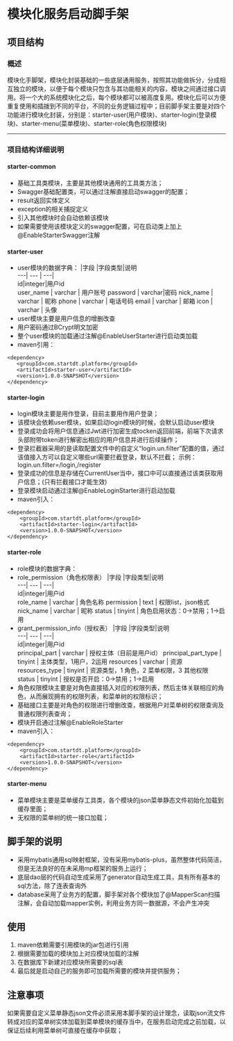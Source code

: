 # 模块化服务启动脚手架

## 项目结构


### 概述

模块化手脚架，模块化封装基础的一些底层通用服务，按照其功能做拆分，分成相互独立的模块，以便于每个模块只包含与其功能相关的内容，模块之间通过接口调用。将一个大的系统模块化之后，每个模块都可以被高度复用。模块化后可以方便重复使用和插拨到不同的平台，不同的业务逻辑过程中；目前脚手架主要是对四个功能进行模块化封装，分别是：starter-user(用户模块)、starter-login(登录模块)、starter-menu(菜单模块)、starter-role(角色权限模块)

-----

### 项目结构详细说明

#### starter-common
* 基础工具类模块，主要是其他模块通用的工具类方法；
* Swagger基础配置类，可以通过注解直接启动swagger的配置；
* result返回实体定义
* exception的相关捕捉定义
* 引入其他模块时会自动依赖该模块
* 如果需要使用该模块定义的swagger配置，可在启动类上加上@EnableStarterSwagger注解

#### starter-user
* user模块的数据字典： 
  |字段 |字段类型|说明     
  ---| --- | ---|  
  id|integer|用户id  
  user_name | varchar | 用户账号
  password | varchar|密码
  nick_name | varchar | 昵称
  phone | varchar | 电话号码
  email | varchar | 邮箱
  icon | varchar | 头像
* user模块主要是用户信息的增删改查
* 用户密码通过BCrypt明文加密
* 整个user模块的加载通过注解@EnableUserStarter进行启动类加载
* maven引用：  
 ```
<dependency>
    <groupId>com.startdt.platform</groupId>
    <artifactId>starter-user</artifactId>
    <version>1.0.0-SNAPSHOT</version>
</dependency>
```

#### starter-login
* login模块主要是用作登录，目前主要用作用户登录；
* 该模块会依赖user模块，如果启动login模块的时候，会默认启动user模块
* 登录成功会将用户信息通过Jwt进行加密生成tocken返回前端，前端下次请求头部附带token进行解密出相应的用户信息并进行后续操作；
* 登录拦截器采用的是读取配置文件中的自定义“login.un.filter”配置的值，通过该值接入方可以自定义哪些url需要拦截登录，默认不拦截；
示例：login.un.filter=/login,/register
* 登录成功的信息是存储在CurrentUser当中，接口中可以直接通过该类获取用户信息；(只有拦截接口才能生效)
* 登录模块启动通过注解@EnableLoginStarter进行启动加载
* maven引入：  
  
```
<dependency>
    <groupId>com.startdt.platform</groupId>
    <artifactId>starter-login</artifactId>
    <version>1.0.0-SNAPSHOT</version>
</dependency>
```


#### starter-role
* role模块的数据字典： 
* role_permission（角色权限表）
  |字段 |字段类型|说明     
  ---| --- | ---|  
  id|integer|用户id  
  role_name | varchar | 角色名称
  permission | text | 权限list，json格式
  nick_name | varchar | 昵称
  status | tinyint | 角色启用状态：0->禁用；1->启用
* grant_permission_info（授权表）
  |字段 |字段类型|说明     
  ---| --- | ---|  
  id|integer|用户id  
  principal_part | varchar | 授权主体（目前是用户id）
  principal_part_type | tinyint | 主体类型，1用户，2运用
  resources | varchar | 资源
  resources_type | tinyint | 资源类型，1 角色，2 菜单权限，3 其他权限
  status | tinyint | 授权是否开启：0->禁用；1->启用  
* 角色权限模块主要是对角色直接插入对应的权限列表，然后主体关联相应的角色，从而展现拥有的权限列表，和菜单树的权限标识；
* 基础接口主要是对角色的权限进行增删改查，根据用户对菜单树的权限查询及普通权限列表查询；
* 模块开启通过注解@EnableRoleStarter
* maven引入：  
  
```
<dependency>
    <groupId>com.startdt.platform</groupId>
    <artifactId>starter-role</artifactId>
    <version>1.0.0-SNAPSHOT</version>
</dependency>
```

#### starter-menu
* 菜单模块主要是菜单缓存工具类，各个模块的json菜单静态文件初始化加载到缓存里面；
* 无权限的菜单树的统一接口加载；


## 脚手架的说明
* 采用mybatis通用sql映射框架，没有采用mybatis-plus，虽然整体代码简洁，但是无法良好的在未采用mp框架的服务上运行；
* 底层dao层的代码自动生成采用了generator自动生成工具，具有所有基本的sql方法，除了连表查询外
* database采用了业务方的配置，脚手架对各个模块加了@MapperScan扫描注解，会自动加载mapper实例，利用业务方同一数据源，不会产生冲突

## 使用

1. maven依赖需要引用模块的jar包进行引用
2. 根据需要加载的模块加上对应模块加载的注解
3. 在数据库下新建对应模块所需要的sql表
4. 最后就是启动自己的服务即可加载所需要的模块并提供服务；

## 注意事项

如果需要自定义菜单静态json文件必须采用本脚手架的设计理念，读取json流文件转成对应的菜单树实体加载到菜单模块的缓存当中，在服务启动完成之前加载，以保证后续利用菜单树可直接在缓存中获取；

